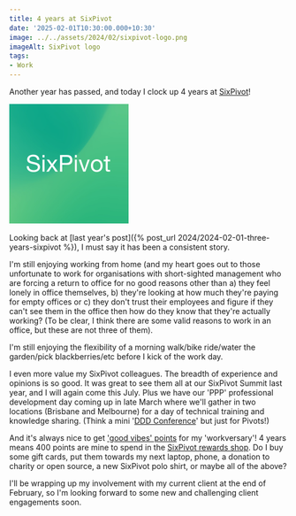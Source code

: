 ```yaml
---
title: 4 years at SixPivot
date: '2025-02-01T10:30:00.000+10:30'
image: ../../assets/2024/02/sixpivot-logo.png
imageAlt: SixPivot logo
tags:
- Work
---
```


Another year has passed, and today I clock up 4 years at [SixPivot](https://www.sixpivot.com.au)!

![SixPivot logo](../../assets/2024/02/sixpivot-logo.png)

Looking back at [last year's post]({% post_url 2024/2024-02-01-three-years-sixpivot %}), I must say it has been a consistent story.

I'm still enjoying working from home (and my heart goes out to those unfortunate to work for organisations with short-sighted management who are forcing a return to office for no good reasons other than a) they feel lonely in office themselves, b) they're looking at how much they're paying for empty offices or c) they don't trust their employees and figure if they can't see them in the office then how do they know that they're actually working? (To be clear, I think there are some valid reasons to work in an office, but these are not three of them).

I'm still enjoying the flexibility of a morning walk/bike ride/water the garden/pick blackberries/etc before I kick of the work day.

I even more value my SixPivot colleagues. The breadth of experience and opinions is so good. It was great to see them all at our SixPivot Summit last year, and I will again come this July. Plus we have our 'PPP' professional development day coming up in late March where we'll gather in two locations (Brisbane and Melbourne) for a day of technical training and knowledge sharing. (Think a mini '[DDD Conference](https://dddadelaide.com/)' but just for Pivots!)

And it's always nice to get ['good vibes' points]((https://handbook.sixpivot.com.au/perks-and-benefits/benefits#perks)) for my 'workversary'! 4 years means 400 points are mine to spend in the [SixPivot rewards shop](https://handbook.sixpivot.com.au/perks-and-benefits/rewards-shop). Do I buy some gift cards, put them towards my next laptop, phone, a donation to charity or open source, a new SixPivot polo shirt, or maybe all of the above?

I'll be wrapping up my involvement with my current client at the end of February, so I'm looking forward to some new and challenging client engagements soon.
